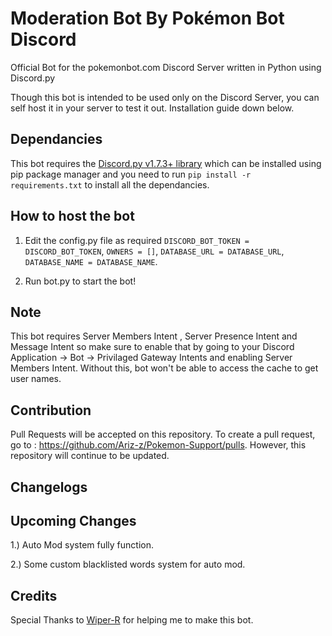 # Moderation Bot By Pokémon Bot Discord

Official Bot for the pokemonbot.com Discord Server written in Python using Discord.py

Though this bot is intended to be used only on the Discord Server, you can self host it in your server to test it out. Installation guide down below.

## Dependancies

This bot requires the [Discord.py v1.7.3+ library](https://discordpy.readthedocs.io/) which can be installed using pip package manager and you need to run `pip install -r requirements.txt` to install all the dependancies.

## How to host the bot

1. Edit the config.py file as required `DISCORD_BOT_TOKEN = DISCORD_BOT_TOKEN`, `OWNERS = []`, `DATABASE_URL = DATABASE_URL`, `DATABASE_NAME = DATABASE_NAME`.

2. Run bot.py to start the bot!

## Note

This bot requires Server Members Intent , Server Presence Intent and Message Intent so make sure to enable that by going to your Discord Application -> Bot -> Privilaged Gateway Intents and enabling Server Members Intent. Without this, bot won't be able to access the cache to get user names.

## Contribution

Pull Requests will be accepted on this repository. To create a pull request, go to : https://github.com/Ariz-z/Pokemon-Support/pulls. However, this repository will continue to be updated.

## Changelogs

## Upcoming Changes

1.) Auto Mod system fully function.

2.) Some custom blacklisted words system for auto mod.

## Credits

Special Thanks to [Wiper-R](https://github.com/Wiper-R) for helping me to make this bot.
